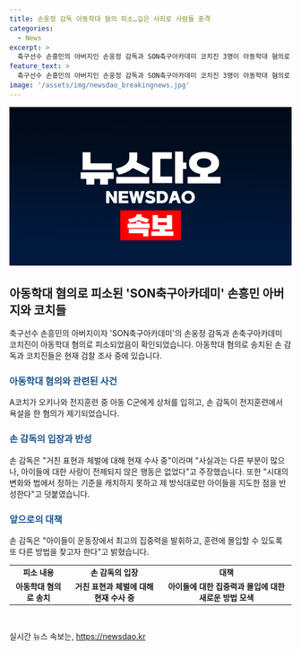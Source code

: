 ```yaml
---
title: 손웅정 감독 아동학대 혐의 피소…깊은 사죄로 사람들 충격
categories:
  - News
excerpt: >
  축구선수 손흥민의 아버지인 손웅정 감독과 SON축구아카데미 코치진 3명이 아동학대 혐의로 검찰 조사를 받게 되었다. 이에 손웅정 씨는 시대의 변화를 못 읽어 반성하며 또 다른 방법을 찾아 아이들을 지도할 것이라고 밝혔다. 3월에는 A코치가 유소년 선수에 대해 체벌을 가했고, 손 감독도 욕설을 했다는 주장이 제기되었다. 손웅정 씨는 아들 손흥민과는 별개로 아동학대 사건에 대해 깊은 사과를 전하며, 아카데미 측은 사실관계를 왜곡하지 않고 수사에 적극적으로 협조할 것을 주장했다.
feature_text: >
  축구선수 손흥민의 아버지인 손웅정 감독과 SON축구아카데미 코치진 3명이 아동학대 혐의로 검찰 조사를 받게 되었다. 이에 손웅정 씨는 시대의 변화를 못 읽어 반성하며 또 다른 방법을 찾아 아이들을 지도할 것이라고 밝혔다. 3월에는 A코치가 유소년 선수에 대해 체벌을 가했고, 손 감독도 욕설을 했다는 주장이 제기되었다. 손웅정 씨는 아들 손흥민과는 별개로 아동학대 사건에 대해 깊은 사과를 전하며, 아카데미 측은 사실관계를 왜곡하지 않고 수사에 적극적으로 협조할 것을 주장했다.
image: '/assets/img/newsdao_breakingnews.jpg'
---
```


<p><img src="/assets/img/newsdao_breakingnews.jpg" alt="pcversion 속보" /></p>

<h2 data-ke-size="size26">아동학대 혐의로 피소된 'SON축구아카데미' 손흥민 아버지와 코치들</h2>

<p data-ke-size="size16">축구선수 손흥민의 아버지이자 'SON축구아카데미'의 손웅정 감독과 손축구아카데미 코치진이 아동학대 혐의로 피소되었음이 확인되었습니다. 아동학대 혐의로 송치된 손 감독과 코치진들은 현재 검찰 조사 중에 있습니다.</p>

<h3><b><span style="color: #1a5490;">아동학대 혐의와 관련된 사건</span></b></h3>

<p data-ke-size="size16">A코치가 오키나와 전지훈련 중 아동 C군에게 상처를 입히고, 손 감독이 전지훈련에서 욕설을 한 혐의가 제기되었습니다.</p>

<h3><b><span style="color: #1a5490;">손 감독의 입장과 반성</span></b></h3>

<p data-ke-size="size16">손 감독은 "거친 표현과 체벌에 대해 현재 수사 중"이라며 "사실과는 다른 부분이 많으나, 아이들에 대한 사랑이 전제되지 않은 행동은 없었다"고 주장했습니다. 또한 "시대의 변화와 법에서 정하는 기준을 캐치하지 못하고 제 방식대로만 아이들을 지도한 점을 반성한다"고 덧붙였습니다.</p>

<h3><b><span style="color: #1a5490;">앞으로의 대책</span></b></h3>

<p data-ke-size="size16">손 감독은 "아이들이 운동장에서 최고의 집중력을 발휘하고, 훈련에 몰입할 수 있도록 또 다른 방법을 찾고자 한다"고 밝혔습니다.</p>

<table>
    <tbody>
        <tr>
            <td style="text-align: center; height: 17px;"><b>피소 내용</b></td>
            <td style="text-align: center; height: 17px;"><b>손 감독의 입장</b></td>
            <td style="text-align: center; height: 17px;"><b>대책</b></td>
        </tr>
        <tr>
            <td style="text-align: center; height: 17px;"><b>아동학대 혐의로 송치</b></td>
            <td style="text-align: center; height: 17px;"><b>거친 표현과 체벌에 대해 현재 수사 중</b></td>
            <td style="text-align: center; height: 17px;"><b>아이들에 대한 집중력과 몰입에 대한 새로운 방법 모색</b></td>
        </tr>
    </tbody>
</table>

<p data-ke-size="size16">&nbsp;</p>
실시간 뉴스 속보는, <a href="https://newsdao.kr" rel="dofollow">https://newsdao.kr</a>


